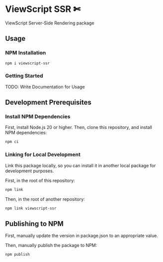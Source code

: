 # ViewScript SSR ✄

ViewScript Server-Side Rendering package

## Usage

### NPM Installation

```bash
npm i viewscript-ssr
```

### Getting Started

TODO: Write Documentation for Usage

## Development Prerequisites

### Install NPM Dependencies

First, install Node.js 20 or higher. Then, clone this repository, and install NPM dependencies:

```bash
npm ci
```

### Linking for Local Development

Link this package locally, so you can install it in another local package for development purposes.

First, in the root of this repository:

```bash
npm link
```

Then, in the root of another repository:

```bash
npm link viewscript-ssr
```

## Publishing to NPM

First, manually update the version in package.json to an appropriate value.

Then, manually publish the package to NPM:

```bash
npm publish
```
